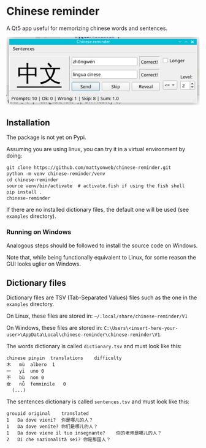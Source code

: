 # Chinese reminder

A Qt5 app useful for memorizing chinese words and sentences.

![](https://github.com/mattyonweb/chinese-reminder/blob/master/docs/screen.png)

## Installation

The package is not yet on Pypi. 

Assuming you are using linux, you can try it in a virtual environment by doing:

```shell
git clone https://github.com/mattyonweb/chinese-reminder.git
python -m venv chinese-reminder/venv
cd chinese-reminder
source venv/bin/activate  # activate.fish if using the fish shell 
pip install .
chinese-reminder
```

If there are no installed dictionary files, the default one will be used (see `examples` directory).

### Running on Windows

Analogous steps should be followed to install the source code on Windows.

Note that, while being functionally equivalent to Linux, for some reason the GUI looks uglier on Windows.

## Dictionary files

Dictionary files are TSV (Tab-Separated Values) files such as the one in the `examples` directory. 

On Linux, these files are stored in: `~/.local/share/chinese-reminder/V1`

On Windows, these files are stored in: `C:\Users\<insert-here-your-user>\AppData\Local\chinese-reminder\chinese-reminder\V1`.

The words dictionary is called `dictionary.tsv` and must look like this:

```
chinese	pinyin	translations	difficulty
木	mù	albero	1
一	yī	uno	0
不	bù	non	0
女	nǚ	femminile	0
  (...)
```

The sentences dictionary is called `sentences.tsv` and must look like this:

```
groupid	original	translated
1	Da dove vieni?	你是哪儿的人？
1	Da dove venite?	你们是哪儿的人？
1	Da dove viene il tuo insegnante?	你的老师是哪儿的人？
2	Di che nazionalità sei?	你是那国人？
```